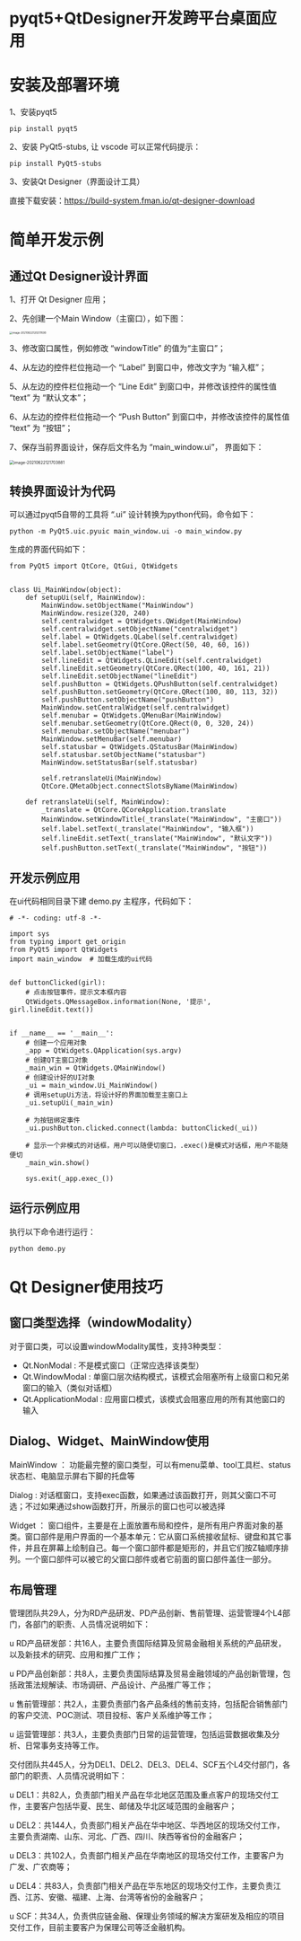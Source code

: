 # pyqt5+QtDesigner开发跨平台桌面应用

# 安装及部署环境

1、安装pyqt5

```
pip install pyqt5
```

2、安装 PyQt5-stubs, 让 vscode 可以正常代码提示：

```
pip install PyQt5-stubs
```

3、安装Qt Designer（界面设计工具）

直接下载安装：https://build-system.fman.io/qt-designer-download



# 简单开发示例

## 通过Qt Designer设计界面

1、打开 Qt Designer 应用；

2、先创建一个Main Window（主窗口），如下图：

<img src="pyqt5+QtDesigner%E5%BC%80%E5%8F%91%E8%B7%A8%E5%B9%B3%E5%8F%B0%E6%A1%8C%E9%9D%A2%E5%BA%94%E7%94%A8.assets/image-20210622120217690.png" alt="image-20210622120217690" style="zoom:33%;" />

3、修改窗口属性，例如修改 “windowTitle” 的值为“主窗口”；

4、从左边的控件栏位拖动一个 “Label” 到窗口中，修改文字为 “输入框”；

5、从左边的控件栏位拖动一个 “Line Edit” 到窗口中，并修改该控件的属性值 “text” 为 “默认文本”；

6、从左边的控件栏位拖动一个 “Push Button” 到窗口中，并修改该控件的属性值 “text” 为 “按钮”；

7、保存当前界面设计，保存后文件名为 “main_window.ui”， 界面如下：

<img src="pyqt5+QtDesigner%E5%BC%80%E5%8F%91%E8%B7%A8%E5%B9%B3%E5%8F%B0%E6%A1%8C%E9%9D%A2%E5%BA%94%E7%94%A8.assets/image-20210622121703881.png" alt="image-20210622121703881" style="zoom: 50%;" />

## 转换界面设计为代码

可以通过pyqt5自带的工具将 “.ui” 设计转换为python代码，命令如下：

```
python -m PyQt5.uic.pyuic main_window.ui -o main_window.py
```

生成的界面代码如下：

```
from PyQt5 import QtCore, QtGui, QtWidgets


class Ui_MainWindow(object):
    def setupUi(self, MainWindow):
        MainWindow.setObjectName("MainWindow")
        MainWindow.resize(320, 240)
        self.centralwidget = QtWidgets.QWidget(MainWindow)
        self.centralwidget.setObjectName("centralwidget")
        self.label = QtWidgets.QLabel(self.centralwidget)
        self.label.setGeometry(QtCore.QRect(50, 40, 60, 16))
        self.label.setObjectName("label")
        self.lineEdit = QtWidgets.QLineEdit(self.centralwidget)
        self.lineEdit.setGeometry(QtCore.QRect(100, 40, 161, 21))
        self.lineEdit.setObjectName("lineEdit")
        self.pushButton = QtWidgets.QPushButton(self.centralwidget)
        self.pushButton.setGeometry(QtCore.QRect(100, 80, 113, 32))
        self.pushButton.setObjectName("pushButton")
        MainWindow.setCentralWidget(self.centralwidget)
        self.menubar = QtWidgets.QMenuBar(MainWindow)
        self.menubar.setGeometry(QtCore.QRect(0, 0, 320, 24))
        self.menubar.setObjectName("menubar")
        MainWindow.setMenuBar(self.menubar)
        self.statusbar = QtWidgets.QStatusBar(MainWindow)
        self.statusbar.setObjectName("statusbar")
        MainWindow.setStatusBar(self.statusbar)

        self.retranslateUi(MainWindow)
        QtCore.QMetaObject.connectSlotsByName(MainWindow)

    def retranslateUi(self, MainWindow):
        _translate = QtCore.QCoreApplication.translate
        MainWindow.setWindowTitle(_translate("MainWindow", "主窗口"))
        self.label.setText(_translate("MainWindow", "输入框"))
        self.lineEdit.setText(_translate("MainWindow", "默认文字"))
        self.pushButton.setText(_translate("MainWindow", "按钮"))
```

## 开发示例应用

在ui代码相同目录下建 demo.py 主程序，代码如下：

```
# -*- coding: utf-8 -*-

import sys
from typing import get_origin
from PyQt5 import QtWidgets
import main_window  # 加载生成的ui代码


def buttonClicked(girl):
    # 点击按钮事件，提示文本框内容
    QtWidgets.QMessageBox.information(None, '提示', girl.lineEdit.text())


if __name__ == '__main__':
    # 创建一个应用对象
    _app = QtWidgets.QApplication(sys.argv)
    # 创建QT主窗口对象
    _main_win = QtWidgets.QMainWindow()
    # 创建设计好的UI对象
    _ui = main_window.Ui_MainWindow()
    # 调用setupUi方法，将设计好的界面加载至主窗口上
    _ui.setupUi(_main_win)

    # 为按钮绑定事件
    _ui.pushButton.clicked.connect(lambda: buttonClicked(_ui))

    # 显示一个非模式的对话框，用户可以随便切窗口，.exec()是模式对话框，用户不能随便切
    _main_win.show()

    sys.exit(_app.exec_())

```

## 运行示例应用

执行以下命令进行运行：

```
python demo.py
```



# Qt Designer使用技巧

## 窗口类型选择（windowModality）

对于窗口类，可以设置windowModality属性，支持3种类型：

- Qt.NonModal : 不是模式窗口（正常应选择该类型）
- Qt.WindowModal : 单窗口层次结构模式，该模式会阻塞所有上级窗口和兄弟窗口的输入（类似对话框）
- Qt.ApplicationModal : 应用窗口模式，该模式会阻塞应用的所有其他窗口的输入



## Dialog、Widget、MainWindow使用

MainWindow ： 功能最完整的窗口类型，可以有menu菜单、tool工具栏、status状态栏、电脑显示屏右下脚的托盘等

Dialog : 对话框窗口，支持exec函数，如果通过该函数打开，则其父窗口不可选；不过如果通过show函数打开，所展示的窗口也可以被选择

Widget ： 窗口组件，主要是在上面放置布局和控件，是所有用户界面对象的基类。窗口部件是用户界面的一个基本单元：它从窗口系统接收鼠标、键盘和其它事件，并且在屏幕上绘制自己。每一个窗口部件都是矩形的，并且它们按Z轴顺序排列。一个窗口部件可以被它的父窗口部件或者它前面的窗口部件盖住一部分。



## 布局管理





管理团队共29人，分为RD产品研发、PD产品创新、售前管理、运营管理4个L4部门，各部门的职责、人员情况说明如下：

u RD产品研发部：共16人，主要负责国际结算及贸易金融相关系统的产品研发，以及新技术的研究、应用和推广工作；

u PD产品创新部：共8人，主要负责国际结算及贸易金融领域的产品创新管理，包括政策法规解读、市场调研、产品设计、产品推广等工作；

u 售前管理部：共2人，主要负责部门各产品条线的售前支持，包括配合销售部门的客户交流、POC测试、项目投标、客户关系维护等工作；

u 运营管理部：共3人，主要负责部门日常的运营管理，包括运营数据收集及分析、日常事务支持等工作。

 

交付团队共445人，分为DEL1、DEL2、DEL3、DEL4、SCF五个L4交付部门，各部门的职责、人员情况说明如下：

u DEL1：共82人，负责部门相关产品在华北地区范围及重点客户的现场交付工作，主要客户包括华夏、民生、邮储及华北区域范围的金融客户；

u DEL2：共144人，负责部门相关产品在华中地区、华西地区的现场交付工作，主要负责湖南、山东、河北、广西、四川、陕西等省份的金融客户；

u DEL3：共102人，负责部门相关产品在华南地区的现场交付工作，主要客户为广发、广农商等；

u DEL4：共83人，负责部门相关产品在华东地区的现场交付工作，主要负责江西、江苏、安徽、福建、上海、台湾等省份的金融客户；

u SCF：共34人，负责供应链金融、保理业务领域的解决方案研发及相应的项目交付工作，目前主要客户为保理公司等泛金融机构。